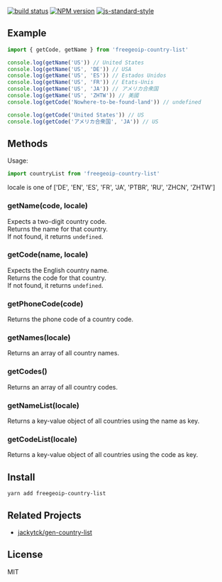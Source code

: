 [![build status][travis-image]][travis-url]
[![NPM version][npm-image]][npm-url]
[![js-standard-style][standard-image]][standard-url]

[travis-image]: https://travis-ci.org/jackytck/freegeoip-country-list.svg?branch=master
[travis-url]: https://travis-ci.org/jackytck/freegeoip-country-list
[npm-image]: https://img.shields.io/npm/v/freegeoip-country-list.svg
[npm-url]: https://npmjs.org/package/freegeoip-country-list
[standard-image]: https://img.shields.io/badge/code%20style-standard-brightgreen.svg
[standard-url]: http://standardjs.com

## Example

``` js
import { getCode, getName } from 'freegeoip-country-list'

console.log(getName('US')) // United States
console.log(getName('US', 'DE')) // USA
console.log(getName('US', 'ES')) // Estados Unidos
console.log(getName('US', 'FR')) // Etats-Unis
console.log(getName('US', 'JA')) // アメリカ合衆国
console.log(getName('US', 'ZHTW')) // 美國
console.log(getCode('Nowhere-to-be-found-land')) // undefined

console.log(getCode('United States')) // US
console.log(getCode('アメリカ合衆国', 'JA')) // US
```

## Methods

Usage:

``` js
import countryList from 'freegeoip-country-list'
```

locale is one of ['DE', 'EN', 'ES', 'FR', 'JA', 'PTBR', 'RU', 'ZHCN', 'ZHTW']

### getName(code, locale)

Expects a two-digit country code.  
Returns the name for that country.  
If not found, it returns `undefined`.  

### getCode(name, locale)

Expects the English country name.  
Returns the code for that country.  
If not found, it returns `undefined`.  

### getPhoneCode(code)

Returns the phone code of a country code.

### getNames(locale)

Returns an array of all country names.

### getCodes()

Returns an array of all country codes.

### getNameList(locale)

Returns a key-value object of all countries using the name as key.

### getCodeList(locale)

Returns a key-value object of all countries using the code as key.

## Install

``` cli
yarn add freegeoip-country-list
```

## Related Projects
 - [jackytck/gen-country-list](https://github.com/jackytck/gen-country-list)

## License

MIT
